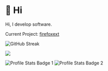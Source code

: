 # 👋 Hi
Hi, I develop software.

Current Project: [firefoxext](https://github.com/Interfiber/firefoxext.git)

![GitHub Streak](http://github-readme-streak-stats.herokuapp.com?user=Interfiber&theme=dark&hide_border=true&date_format=M%20j%5B%2C%20Y%5D)

![](https://github-profile-trophy.vercel.app/?username=Interfiber)

![Profile Stats Badge 1](https://github-readme-stats.vercel.app/api/top-langs/?username=Interfiber&hide=javascript,html)
![Profile Stats Badge 2](https://github-readme-stats.vercel.app/api?username=Interfiber)
